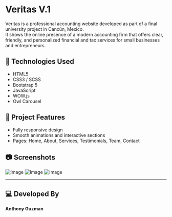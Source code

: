 # Veritas V.1

Veritas is a professional accounting website developed as part of a final university project in Cancún, Mexico.  
It shows the online presence of a modern accounting firm that offers clear, friendly, and personalized financial and tax services for small businesses and entrepreneurs.

## 🚀 Technologies Used

- HTML5  
- CSS3 / SCSS  
- Bootstrap 5  
- JavaScript  
- WOW.js  
- Owl Carousel  

## 📂 Project Features

- Fully responsive design  
- Smooth animations and interactive sections  
- Pages: Home, About, Services, Testimonials, Team, Contact

## 📷 Screenshots 

![Image](https://github.com/user-attachments/assets/6c66fb1e-736a-4945-8f55-93354cdc79f0)
![Image](https://github.com/user-attachments/assets/18d4abb1-0f15-42d8-acc7-08f63275d230)
![Image](https://github.com/user-attachments/assets/43028425-79ea-48ec-8646-3b69c968c524)

---

## 💻 Developed By 
**Anthony Guzman**

